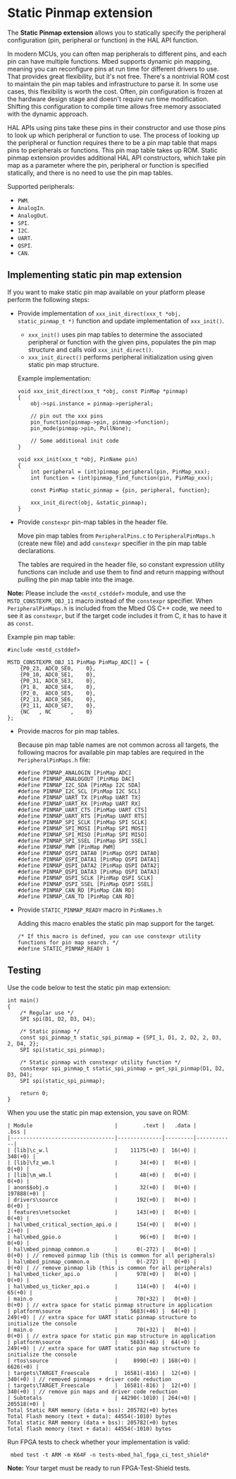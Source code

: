 <h1 id="static-pinmap-port">Static Pinmap extension</h1>

The **Static Pinmap extension** allows you to statically specify the peripheral configuration (pin, peripheral or function) in the HAL API function.

In modern MCUs, you can often map peripherals to different pins, and each pin can have multiple functions. Mbed supports dynamic pin mapping, meaning you can reconfigure pins at run time for different drivers to use. That provides great flexibility, but it's not free. There's a nontrivial ROM cost to maintain the pin map tables and infrastructure to parse it. In some use cases, this flexibility is worth the cost. Often, pin configuration is frozen at the hardware design stage and doesn't require run time modification. Shifting this configuration to compile time allows free memory associated with the dynamic approach.

HAL APIs using pins take these pins in their constructor and use those pins to look up which peripheral or function to use. The process of looking up the peripheral or function requires there to be a pin map table that maps pins to peripherals or functions. This pin map table takes up ROM. Static pinmap extension provides additional HAL API constructors, which take pin map as a parameter where the pin, peripheral or function is specified statically, and there is no need to use the pin map tables.

Supported peripherals:

 - `PWM`.
 - `AnalogIn`.
 - `AnalogOut`.
 - `SPI`.
 - `I2C`.
 - `UART`.
 - `QSPI`.
 - `CAN`.
 
## Implementing static pin map extension

If you want to make static pin map available on your platform please perform the following steps:  

- Provide implementation of `xxx_init_direct(xxx_t *obj, static_pinmap_t *)` function and update implementation of `xxx_init()`.
   - `xxx_init()` uses pin map tables to determine the associated peripheral or function with the given pins, populates the pin map structure and calls void `xxx_init_direct()`.
   - `xxx_init_direct()` performs peripheral initialization using given static pin map structure.

   Example implementation:

   ```
   void xxx_init_direct(xxx_t *obj, const PinMap *pinmap)
   {
       obj->spi.instance = pinmap->peripheral;

       // pin out the xxx pins
       pin_function(pinmap->pin, pinmap->function);
       pin_mode(pinmap->pin, PullNone);

       // Some additional init code
   }

   void xxx_init(xxx_t *obj, PinName pin)
   {
       int peripheral = (int)pinmap_peripheral(pin, PinMap_xxx);
       int function = (int)pinmap_find_function(pin, PinMap_xxx);

       const PinMap static_pinmap = {pin, peripheral, function};

       xxx_init_direct(obj, &static_pinmap);
   }
   ```

- Provide `constexpr` pin-map tables in the header file.

   Move pin map tables from `PeripheralPins.c` to `PeripheralPinMaps.h` (create new file) and add `constexpr` specifier in the pin map table declarations.

   The tables are required in the header file, so constant expression utility functions can include and use them to find and return mapping without pulling the pin map table into the image.

<span class="notes">**Note:** Please include the `<mstd_cstddef>` module, and use the `MSTD_CONSTEXPR_OBJ_11` macro instead of the `constexpr` specifier. When `PeripheralPinMaps.h` is included from the Mbed OS C++ code, we need to see it as `constexpr`, but if the target code includes it from C, it has to have it as `const`.</span>

   Example pin map table:

   ```
   #include <mstd_cstddef>

   MSTD_CONSTEXPR_OBJ_11 PinMap PinMap_ADC[] = {
       {P0_23, ADC0_SE0,    0},
       {P0_10, ADC0_SE1,    0},
       {P0_31, ADC0_SE3,    0},
       {P1_8,  ADC0_SE4,    0},
       {P2_0,  ADC0_SE5,    0},
       {P2_13, ADC0_SE6,    0},
       {P2_11, ADC0_SE7,    0},
       {NC   , NC      ,    0}
   };

   ```

- Provide macros for pin map tables.

   Because pin map table names are not common across all targets, the following macros for available pin map tables are required in the `PeripheralPinMaps.h` file:

   ```
   #define PINMAP_ANALOGIN [PinMap ADC]
   #define PINMAP_ANALOGOUT [PinMap DAC]
   #define PINMAP_I2C_SDA [PinMap I2C SDA]
   #define PINMAP_I2C_SCL [PinMap I2C SCL]
   #define PINMAP_UART_TX [PinMap UART TX]
   #define PINMAP_UART_RX [PinMap UART RX]
   #define PINMAP_UART_CTS [PinMap UART CTS]
   #define PINMAP_UART_RTS [PinMap UART RTS]
   #define PINMAP_SPI_SCLK [PinMap SPI SCLK]
   #define PINMAP_SPI_MOSI [PinMap SPI MOSI]
   #define PINMAP_SPI_MISO [PinMap SPI MISO]
   #define PINMAP_SPI_SSEL [PinMap SPI SSEL]
   #define PINMAP_PWM [PinMap PWM]
   #define PINMAP_QSPI_DATA0 [PinMap QSPI DATA0]
   #define PINMAP_QSPI_DATA1 [PinMap QSPI DATA1]
   #define PINMAP_QSPI_DATA2 [PinMap QSPI DATA2]
   #define PINMAP_QSPI_DATA3 [PinMap QSPI DATA3]
   #define PINMAP_QSPI_SCLK [PinMap QSPI SCLK]
   #define PINMAP_QSPI_SSEL [PinMap QSPI SSEL]
   #define PINMAP_CAN_RD [PinMap CAN RD]
   #define PINMAP_CAN_TD [PinMap CAN RD]
   ```

- Provide `STATIC_PINMAP_READY` macro in `PinNames.h`   

   Adding this macro enables the static pin map support for the target.

   ```
   /* If this macro is defined, you can use constexpr utility functions for pin map search. */
   #define STATIC_PINMAP_READY 1
   ```

## Testing

Use the code below to test the static pin map extension:

```
int main()
{
    /* Regular use */
    SPI spi(D1, D2, D3, D4);

    /* Static pinmap */
    const spi_pinmap_t static_spi_pinmap = {SPI_1, D1, 2, D2, 2, D3, 2, D4, 2};
    SPI spi(static_spi_pinmap);

    /* Static pinmap with constexpr utility function */
    constexpr spi_pinmap_t static_spi_pinmap = get_spi_pinmap(D1, D2, D3, D4);
    SPI spi(static_spi_pinmap);

    return 0;
}
```

When you use the static pin map extension, you save on ROM:   

```
| Module                          |        .text |   .data |       .bss |
|---------------------------------|--------------|---------|------------|
| [lib]\c_w.l                     |    11175(+0) |  16(+0) |    348(+0) |
| [lib]\fz_wm.l                   |       34(+0) |   0(+0) |      0(+0) |
| [lib]\m_wm.l                    |       48(+0) |   0(+0) |      0(+0) |
| anon$$obj.o                     |       32(+0) |   0(+0) | 197888(+0) |
| drivers\source                  |      192(+0) |   0(+0) |      0(+0) |
| features\netsocket              |      143(+0) |   0(+0) |      0(+0) |
| hal\mbed_critical_section_api.o |      154(+0) |   0(+0) |      2(+0) |
| hal\mbed_gpio.o                 |       96(+0) |   0(+0) |      0(+0) |
| hal\mbed_pinmap_common.o        |      0(-272) |   0(+0) |      0(+0) | // removed pinmap lib (this is common for all peripherals)
| hal\mbed_pinmap_common.o        |      0(-272) |   0(+0) |      0(+0) | // remove pinmap lib (this is common for all peripherals)
| hal\mbed_ticker_api.o           |      978(+0) |   0(+0) |      0(+0) |
| hal\mbed_us_ticker_api.o        |      114(+0) |   4(+0) |     65(+0) |
| main.o                          |      70(+32) |   0(+0) |      0(+0) | // extra space for static pinmap structure in application
| platform\source                 |    5683(+46) |  64(+0) |    249(+0) | // extra space for UART static pinmap structure to initialize the console
| main.o                          |      70(+32) |   0(+0) |      0(+0) | // extra space for static pin map structure in application
| platform\source                 |    5683(+46) |  64(+0) |    249(+0) | // extra space for UART static pin map structure to initialize the console
| rtos\source                     |     8990(+0) | 168(+0) |   6626(+0) |
| targets\TARGET_Freescale        |  16581(-816) |  12(+0) |    340(+0) | // removed pinmaps + driver code reduction
| targets\TARGET_Freescale        |  16581(-816) |  12(+0) |    340(+0) | // remove pin maps and driver code reduction
| Subtotals                       | 44290(-1010) | 264(+0) | 205518(+0) |
Total Static RAM memory (data + bss): 205782(+0) bytes
Total Flash memory (text + data): 44554(-1010) bytes
Total static RAM memory (data + bss): 205782(+0) bytes
Total flash memory (text + data): 44554(-1010) bytes
```

Run FPGA tests to check whether your implementation is valid:

```
 mbed test -t ARM -m K64F -n tests-mbed_hal_fpga_ci_test_shield*
```

<span class="notes">**Note:** Your target must be ready to run FPGA-Test-Shield tests.</span>
